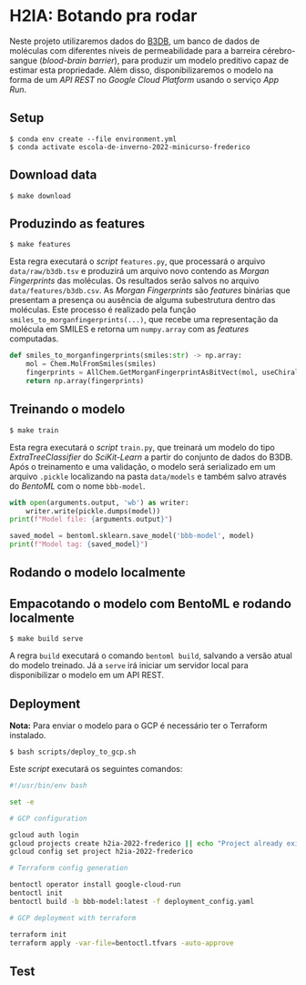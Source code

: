 # H2IA: Botando pra rodar

Neste projeto utilizaremos dados do [B3DB](https://github.com/theochem/B3DB), um banco de dados de moléculas com diferentes níveis de permeabilidade para a barreira cérebro-sangue (*blood-brain barrier*), para produzir um modelo preditivo capaz de estimar esta propriedade. Além disso, disponibilizaremos o modelo na forma de um *API REST* no *Google Cloud Platform* usando o serviço *App Run*. 

## Setup

```
$ conda env create --file environment.yml
$ conda activate escola-de-inverno-2022-minicurso-frederico
```

## Download data

```
$ make download
```



## Produzindo as features

```
$ make features
```

Esta regra executará o *script* `features.py`, que processará o arquivo `data/raw/b3db.tsv` e produzirá um arquivo novo contendo as *Morgan Fingerprints* das moléculas. Os resultados serão salvos no arquivo `data/features/b3db.csv`. As *Morgan Fingerprints* são *features* binárias que presentam a presença ou ausência de alguma subestrutura dentro das moléculas. Este processo é realizado pela função `smiles_to_morganfingerprints(...)`, que recebe uma representação da molécula em SMILES e retorna um `numpy.array` com as *features* computadas.

```python
def smiles_to_morganfingerprints(smiles:str) -> np.array:
    mol = Chem.MolFromSmiles(smiles)
    fingerprints = AllChem.GetMorganFingerprintAsBitVect(mol, useChirality=True, radius=2, nBits=512, bitInfo={})
    return np.array(fingerprints)
```

## Treinando o modelo

```
$ make train
```

Esta regra executará o *script* `train.py`, que treinará um modelo do tipo *ExtraTreeClassifier* do *SciKit-Learn* a partir do conjunto de dados do
B3DB. Após o treinamento e uma validação, o modelo será serializado em um
arquivo `.pickle` localizando na pasta `data/models` e também salvo
através do *BentoML* com o nome `bbb-model`.

```python
with open(arguments.output, 'wb') as writer:
    writer.write(pickle.dumps(model))
print(f"Model file: {arguments.output}")

saved_model = bentoml.sklearn.save_model('bbb-model', model)
print(f"Model tag: {saved_model}")
```

## Rodando o modelo localmente

## Empacotando o modelo com BentoML e rodando localmente

```
$ make build serve
```

A regra `build` executará o comando `bentoml build`, salvando a versão
atual do modelo treinado. Já a `serve` irá iniciar um servidor local
para disponibilizar o modelo em um API REST.

## Deployment

**Nota:** Para enviar o modelo para o GCP é necessário ter o Terraform instalado. 

```
$ bash scripts/deploy_to_gcp.sh
```

Este *script* executará os seguintes comandos:

```bash
#!/usr/bin/env bash

set -e

# GCP configuration

gcloud auth login
gcloud projects create h2ia-2022-frederico || echo "Project already exists"
gcloud config set project h2ia-2022-frederico

# Terraform config generation

bentoctl operator install google-cloud-run
bentoctl init
bentoctl build -b bbb-model:latest -f deployment_config.yaml

# GCP deployment with terraform

terraform init
terraform apply -var-file=bentoctl.tfvars -auto-approve
```

## Test

